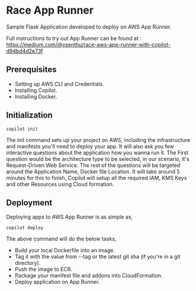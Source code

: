 # Race App Runner

Sample Flask Application developed to deploy on AWS App Runner.

Full instructions to try out App Runner can be found at : https://medium.com/@ysenthu/race-aws-app-runner-with-copilot-d94bd4d2e73f

## Prerequisites
* Setting up AWS CLI and Credentials. 
* Installing Copilot.
* Installing Docker.

## Initialization

```copilot init ```

The init command sets up your project on AWS, including the infrastructure and manifests you'll need to deploy your app. It will also ask you few interactive questions about the application how you wanna run it.
The First question would be the architecture type to be selected, in our scenario, it's Request-Driven Web Service. The rest of the questions will be targeted around the Application Name, Docker file Location. It will take around 5 minutes for this to finish, Copilot will setup all the required IAM, KMS Keys and other Resources using Cloud formation.

## Deployment 

Deploying apps to AWS App Runner is as simple as,

```copilot deploy ```

The above command will do the below tasks,

* Build your local Dockerfile into an image.
* Tag it with the value from --tag or the latest git sha (if you're in a git directory).
* Push the image to ECR.
* Package your manifest file and addons into CloudFormation.
* Deploy application on App Runner. 
